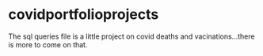 # covidportfolioprojects
The sql queries file is a little project on covid deaths and vacinations...there is more to come on that.

